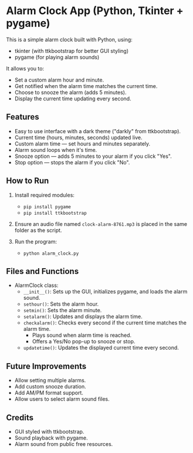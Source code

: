 # Alarm Clock App (Python, Tkinter + pygame)

This is a simple alarm clock built with Python, using:

- tkinter (with ttkbootstrap for better GUI styling)
- pygame (for playing alarm sounds)

It allows you to:

- Set a custom alarm hour and minute.
- Get notified when the alarm time matches the current time.
- Choose to snooze the alarm (adds 5 minutes).
- Display the current time updating every second.

## Features

- Easy to use interface with a dark theme ("darkly" from ttkbootstrap).
- Current time (hours, minutes, seconds) updated live.
- Custom alarm time — set hours and minutes separately.
- Alarm sound loops when it's time.
- Snooze option — adds 5 minutes to your alarm if you click "Yes".
- Stop option — stops the alarm if you click "No".

## How to Run

1. Install required modules:
    
    - `pip install pygame`
    - `pip install ttkbootstrap`

2. Ensure an audio file named `clock-alarm-8761.mp3` is placed in the same folder as the script.

3. Run the program:
    - `python alarm_clock.py`

## Files and Functions

- AlarmClock class:
  - `__init__()`: Sets up the GUI, initializes pygame, and loads the alarm sound.
  - `sethour()`: Sets the alarm hour.
  - `setmin()`: Sets the alarm minute.
  - `setalarm()`: Updates and displays the alarm time.
  - `checkalarm()`: Checks every second if the current time matches the alarm time.
    - Plays sound when alarm time is reached.
    - Offers a Yes/No pop-up to snooze or stop.
  - `updatetime()`: Updates the displayed current time every second.

## Future Improvements

- Allow setting multiple alarms.
- Add custom snooze duration.
- Add AM/PM format support.
- Allow users to select alarm sound files.

## Credits

- GUI styled with ttkbootstrap.
- Sound playback with pygame.
- Alarm sound from public free resources.